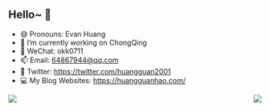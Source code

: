 ## Hello~ 👋

- 😄 Pronouns: Evan Huang
- 🔭 I’m currently working on ChongQing
- 💬 WeChat: okk0711
- 📫 Email: <64867944@qq.com>
- 🐤 Twitter: <https://twitter.com/huangguan2001>
- 💻 My Blog Websites: <https://huangguanhao.com/> 

<a href="https://github.com/huangguan2001/">
  <img  src="https://github-readme-stats.vercel.app/api?username=huangguan2001&theme=algolia&count_private=true&show_icons=true" />
</a>

<a href="https://github.com/huangguan2001/">
  <img align="right" src="https://github-readme-stats.vercel.app/api/top-langs/?username=huangguan2001&layout=compact" />
</a>
